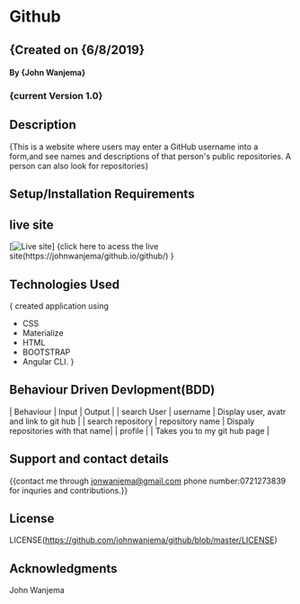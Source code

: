 # Github

## {Created on {6/8/2019}

#### By **{John Wanjema}**

### {current Version 1.0}

## Description

{This is a website where users may enter a GitHub username into a form,and see names and descriptions of that person's public repositories. A person can also look for repositories}

## Setup/Installation Requirements

## live site

[![Live site](./src/assets/1.png)]
{click here to acess the live site(https://johnwanjema/github.io/github/)
}

## Technologies Used

{ created application using

- CSS
- Materialize
- HTML
- BOOTSTRAP
- Angular CLI.
  }

## Behaviour Driven Devlopment(BDD)

| Behaviour | Input | Output |
| search User | username | Display user, avatr and link to git hub |
| search repository | repository name | Dispaly repositories with that name|
| profile | | Takes you to my git hub page |

## Support and contact details

{{contact me through jonwanjema@gmail.com
phone number:0721273839 for inquries and contributions.}}

## License

LICENSE(https://github.com/johnwanjema/github/blob/master/LICENSE)

## Acknowledgments

John Wanjema
